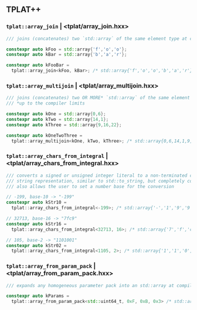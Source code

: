 ## TPLAT++

### `tplat::array_join` | <tplat/array_join.hxx>

```cpp
/// joins (concatenates) two `std::array` of the same element type at compile-time

constexpr auto kFoo = std::array{'f','o','o'};
constexpr auto kBar = std::array{'b','a','r'};

constexpr auto kFooBar = 
  tplat::array_join<kFoo, kBar>; /* std::array{'f','o','o','b','a','r'} */
```

### `tplat::array_multijoin` | <tplat/array_multijoin.hxx>

```cpp
/// joins (concatenates) two OR MORE* `std::array` of the same element type at compile-time
/// *up to the compiler limits

constexpr auto kOne = std::array{0,6};
constexpr auto kTwo = std::array{14,1};
constexpr auto kThree = std::array{9,16,22};

constexpr auto kOneTwoThree =
  tplat::array_multijoin<kOne, kTwo, kThree>; /* std::array{0,6,14,1,9,16,22} */
```

### `tplat::array_chars_from_integral` | <tplat/array_chars_from_integral.hxx>

```cpp
/// converts a signed or unsigned integer literal to a non-terminated character
/// string representation, similar to std::to_string, but completely compile-time;
/// also allows the user to set a number base for the conversion

// -199, base-10 -> "-199"
constexpr auto kStr10 = 
  tplat::array_chars_from_integral<-199>; /* std::array{'-','1','9','9'} */

// 32713, base-16 -> "7fc9"
constexpr auto kStr16 = 
  tplat::array_chars_from_integral<32713, 16>; /* std::array{'7','f','c','9'} */

// 105, base-2 -> "1101001"
constexpr auto kStr02 = 
  tplat::array_chars_from_integral<1105, 2>; /* std::array{'1','1','0','1','0','0','1'} */
```

### `tplat::array_from_param_pack` | <tplat/array_from_param_pack.hxx>

```cpp
/// expands any homogeneous parameter pack into an std::array at compile-time

constexpr auto kParams = 
  tplat::array_from_param_pack<std::uint64_t, 0xF, 0xB, 0x3> /* std::array<std::uint64_t, 3>{15,10,3};
```